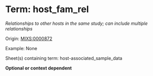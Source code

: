 # Term: host_fam_rel

*Relationships to other hosts in the same study; can include multiple relationships*

Origin: [MIXS:0000872](https://w3id.org/mixs/0000872)

Example: None

Sheet(s) containing term: host-associated_sample_data

**Optional or context dependent**
